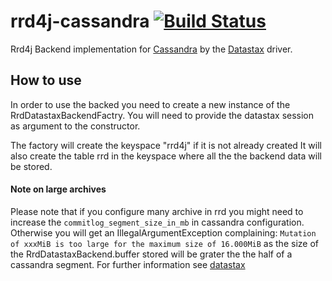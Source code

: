 # rrd4j-cassandra [![Build Status](https://travis-ci.org/rrd4j/rrd4j-cassandra.svg?branch=master)](https://travis-ci.org/rrd4j/rrd4j-cassandra)

Rrd4j Backend implementation for [Cassandra](https://github.com/apache/cassandra) by the [Datastax](https://github.com/datastax/java-driver) driver.

## How to use
In order to use the backed you need to create a new instance of the RrdDatastaxBackendFactry.
You will need to provide the datastax session as argument to the constructor.

The factory will create the keyspace "rrd4j" if it is not already created
It will also create the table rrd in the keyspace where all the the backend data will be stored.

#### Note on large archives 
Please note that if you configure many archive in rrd
you might need to increase the `commitlog_segment_size_in_mb` in cassandra configuration.
Otherwise you will get an IllegalArgumentException complaining: `Mutation of xxxMiB is too large for the maximum size of 16.000MiB`
as the size of the RrdDatastaxBackend.buffer stored will be grater the the half of a cassandra segment.
For further information see [datastax](https://support.datastax.com/hc/en-us/articles/207267063-Mutation-of-x-bytes-is-too-large-for-the-maxiumum-size-of-y-)   
  
    
  